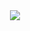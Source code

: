 <div align="center">
<img src="https://github-profile-trophy.vercel.app/?username=monolithprojects&theme=nord&no-frame=true&margin-w=30"></img>
</div>
